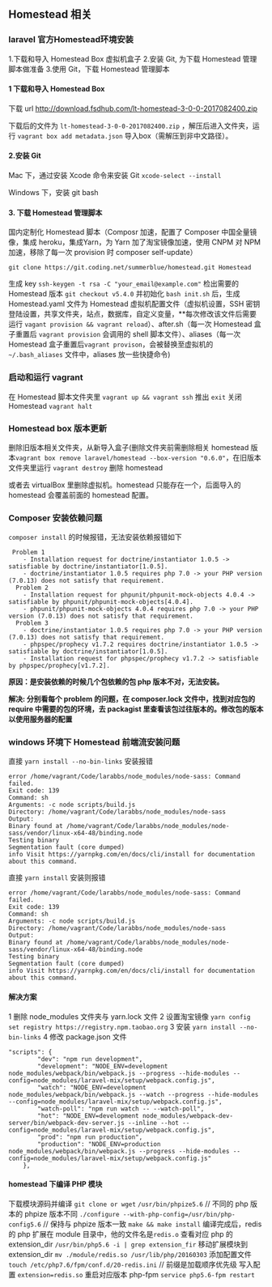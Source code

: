 

## Homestead 相关

### laravel 官方Homestead环境安装
1.下载和导入 Homestead Box 虚拟机盒子
2.安装 Git, 为下载 Homestead 管理脚本做准备
3.使用 Git，下载 Homestead 管理脚本

#### 1 下载和导入 Homestead Box

下载 url http://download.fsdhub.com/lt-homestead-3-0-0-2017082400.zip

下载后的文件为 `lt-homestead-3-0-0-2017082400.zip` ，解压后进入文件夹，运行 `vagrant box add metadata.json` 导入box（需解压到非中文路径）。

#### 2.安装 Git

Mac 下，通过安装 Xcode 命令来安装 Git `xcode-select --install`

Windows  下，安装 git bash

#### 3. 下载 Homestead 管理脚本

国内定制化 Homestead 脚本（Composr 加速，配置了 Composer 中国全量镜像，集成 heroku，集成Yarn，为 Yarn 加了淘宝镜像加速，使用 CNPM 对 NPM 加速，移除了每一次 provision 时 composer self-update）

`git clone https://git.coding.net/summerblue/homestead.git Homestead`

生成 key `ssh-keygen -t rsa -C "your_email@example.com"`
检出需要的 Homestead 版本 `git checkout v5.4.0`  并初始化 `bash init.sh` 后，生成 Homestead.yaml 文件为 Homestead 虚拟机配置文件（虚拟机设置，SSH 密钥登陆设置，共享文件夹，站点，数据库，自定义变量，**每次修改该文件后需要运行 `vagant provision && vagrant reload`）、after.sh（每一次 Homestead 盒子重置后 `vagrant provision` 会调用的 shell 脚本文件）、aliases（每一次 Homestead 盒子重置后`vagrant provison`，会被替换至虚拟机的`~/.bash_aliases` 文件中，aliases 放一些快捷命令)

### 启动和运行 vagrant

在 Homestead 脚本文件夹里 `vagrant up && vagrant ssh` 推出 `exit` 关闭 Homestead `vagrant halt`

### Homestead box 版本更新

删除旧版本相关文件夹，从新导入盒子(删除文件夹前需删除相关 homestead 版本`vagrant box remove laravel/homestead --box-version "0.6.0"`，在旧版本文件夹里运行 `vagrant destroy` 删除 homestead

或者去 virtualBox 里删除虚拟机。homestead 只能存在一个，后面导入的 homestead 会覆盖前面的 homestead 配置。
### Composer 安装依赖问题
`composer install` 的时候报错，无法安装依赖报错如下
```
 Problem 1
    - Installation request for doctrine/instantiator 1.0.5 -> satisfiable by doctrine/instantiator[1.0.5].
    - doctrine/instantiator 1.0.5 requires php 7.0 -> your PHP version (7.0.13) does not satisfy that requirement.
  Problem 2
    - Installation request for phpunit/phpunit-mock-objects 4.0.4 -> satisfiable by phpunit/phpunit-mock-objects[4.0.4].
    - phpunit/phpunit-mock-objects 4.0.4 requires php 7.0 -> your PHP version (7.0.13) does not satisfy that requirement.
  Problem 3
    - doctrine/instantiator 1.0.5 requires php 7.0 -> your PHP version (7.0.13) does not satisfy that requirement.
    - phpspec/prophecy v1.7.2 requires doctrine/instantiator 1.0.5 -> satisfiable by doctrine/instantiator[1.0.5].
    - Installation request for phpspec/prophecy v1.7.2 -> satisfiable by phpspec/prophecy[v1.7.2].
```
__原因：是安装依赖的时候几个包依赖的包 php 版本不对，无法安装。__

__解决: 分别看每个 problem 的问题，在 composer.lock 文件中，找到对应包的 require 中需要的包的环境，去 packagist 里查看该包过往版本的。修改包的版本以使用服务器的配置__
### windows 环境下 Homestead 前端流安装问题
直接 `yarn install --no-bin-links` 安装报错
```
error /home/vagrant/Code/larabbs/node_modules/node-sass: Command failed.
Exit code: 139
Command: sh
Arguments: -c node scripts/build.js
Directory: /home/vagrant/Code/larabbs/node_modules/node-sass
Output:
Binary found at /home/vagrant/Code/larabbs/node_modules/node-sass/vendor/linux-x64-48/binding.node
Testing binary
Segmentation fault (core dumped)
info Visit https://yarnpkg.com/en/docs/cli/install for documentation about this command.
```
直接 `yarn install` 安装则报错
```
error /home/vagrant/Code/larabbs/node_modules/node-sass: Command failed.
Exit code: 139
Command: sh
Arguments: -c node scripts/build.js
Directory: /home/vagrant/Code/larabbs/node_modules/node-sass
Output:
Binary found at /home/vagrant/Code/larabbs/node_modules/node-sass/vendor/linux-x64-48/binding.node
Testing binary
Segmentation fault (core dumped)
info Visit https://yarnpkg.com/en/docs/cli/install for documentation about this command.
```
#### 解决方案
1 删除 node_modules 文件夹与 yarn.lock 文件
2 设置淘宝镜像 `yarn config set registry https://registry.npm.taobao.org`
3 安装 `yarn install --no-bin-links`
4 修改 package.json 文件
```
"scripts": {
        "dev": "npm run development",
        "development": "NODE_ENV=development node_modules/webpack/bin/webpack.js --progress --hide-modules --config=node_modules/laravel-mix/setup/webpack.config.js",
        "watch": "NODE_ENV=development node_modules/webpack/bin/webpack.js --watch --progress --hide-modules --config=node_modules/laravel-mix/setup/webpack.config.js",
        "watch-poll": "npm run watch -- --watch-poll",
        "hot": "NODE_ENV=development node_modules/webpack-dev-server/bin/webpack-dev-server.js --inline --hot --config=node_modules/laravel-mix/setup/webpack.config.js",
        "prod": "npm run production",
        "production": "NODE_ENV=production node_modules/webpack/bin/webpack.js --progress --hide-modules --config=node_modules/laravel-mix/setup/webpack.config.js"
    },
```

#### homestead 下编译 PHP 模块
  下载模块源码并编译
  `git clone or wget`
  `/usr/bin/phpize5.6` // 不同的 php 版本的 phpize 版本不同
  `./configure --with-php-config=/usr/bin/php-config5.6`  // 保持与 phpize 版本一致
  `make && make install`
  编译完成后，redis 的 php 扩展在 module 目录中，他的文件名是`redis.o`
  查看对应 php 的 extension_dir
  `/usr/bin/php5.6 -i | grep extension_fir`
  移动扩展模块到 extension_dir 
  `mv ./module/redis.so /usr/lib/php/20160303`
  添加配置文件
  `touch /etc/php7.6/fpm/conf.d/20-redis.ini` // 前缀是加载顺序优先级
  写入配置
  `extension=redis.so`
  重启对应版本 php-fpm
  `service php5.6-fpm restart`
